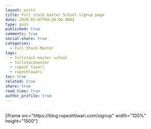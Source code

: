 ```yaml
---
layout: posts
title: Full stack master School signup page
date: 2020-03-07T04:20:00.000Z
type: post
published: true
comments: true
social-share: true
categories:
  - Full Stack Master
tags:
  - fullstack master school
  - fullstackmaster
  - rupesh tiwari
  - rupeshtiwari
toc: true
related: true
share: true
read_time: true
author_profile: true
---
```


<p><!-- wp:shortcode --><br />
[iframe src="https://blog.rupeshtiwari.com/signup" width="100%" height="1500"]<br />
<!-- /wp:shortcode --></p>
